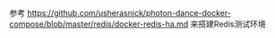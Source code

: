 参考 https://github.com/usherasnick/photon-dance-docker-compose/blob/master/redis/docker-redis-ha.md 来搭建Redis测试环境